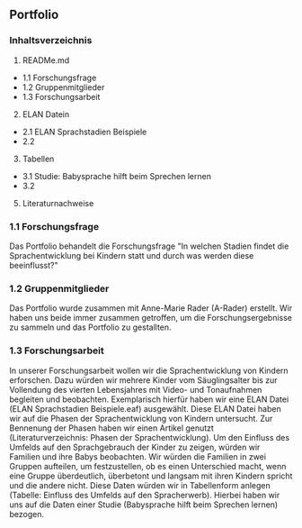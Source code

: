 ## Portfolio

### Inhaltsverzeichnis
1. READMe.md
- 1.1 Forschungsfrage
- 1.2 Gruppenmitglieder
- 1.3 Forschungsarbeit

2. ELAN Datein
- 2.1 ELAN Sprachstadien Beispiele
- 2.2  
3. Tabellen
- 3.1 Studie: Babysprache hilft beim Sprechen lernen
- 3.2
5. Literaturnachweise


### 1.1 Forschungsfrage
Das Portfolio behandelt die Forschungsfrage "In welchen Stadien findet die Sprachentwicklung bei Kindern statt und durch was werden diese beeinflusst?"

### 1.2 Gruppenmitglieder
Das Portfolio wurde zusammen mit Anne-Marie Rader (A-Rader) erstellt. Wir haben uns beide immer zusammen getroffen, um die Forschungsergebnisse zu sammeln und das Portfolio zu gestallten. 

### 1.3 Forschungsarbeit
In unserer Forschungsarbeit wollen wir die Sprachentwicklung von Kindern erforschen. 
Dazu würden wir mehrere Kinder vom Säuglingsalter bis zur Vollendung des vierten Lebensjahres mit Video- und Tonaufnahmen begleiten und beobachten. Exemplarisch hierfür haben wir eine ELAN Datei (ELAN Sprachstadien Beispiele.eaf) ausgewählt. Diese ELAN Datei haben wir auf die Phasen der Sprachentwicklung von Kindern untersucht. Zur Bennenung der Phasen haben wir einen Artikel genutzt (Literaturverzeichnis: Phasen der Sprachentwicklung).
Um den Einfluss des Umfelds auf den Sprachgebrauch der Kinder zu zeigen, würden wir Familien und ihre Babys beobachten. Wir würden die Familien in zwei Gruppen aufteilen, um festzustellen, ob es einen Unterschied macht, wenn eine Gruppe überdeutlich, überbetont und langsam mit ihren Kindern spricht und die andere nicht. Diese Daten würden wir in Tabellenform anlegen (Tabelle: Einfluss des Umfelds auf den Spracherwerb). Hierbei haben wir uns auf die Daten einer Studie (Babysprache hilft beim Sprechen lernen) bezogen.
